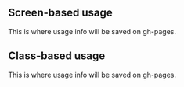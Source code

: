 ## Screen-based usage

This is where usage info will be saved on gh-pages.

## Class-based usage

This is where usage info will be saved on gh-pages.
